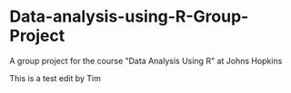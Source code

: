 # Data-analysis-using-R-Group-Project
A group project for the course "Data Analysis Using R" at Johns Hopkins

This is a test edit by Tim
